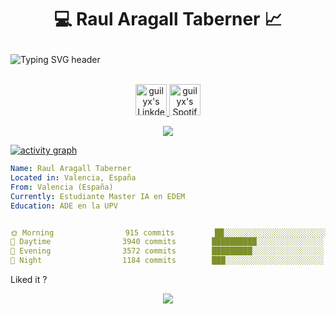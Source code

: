 # <p align="center">💻 Raul Aragall Taberner 📈<p align="center">
  <img src="https://readme-typing-svg.herokuapp.com?font=Inter&weight=700&size=32&duration=2600&pause=900&center=true&vCenter=true&width=950&lines=Raul+Aragall+Taberner;Estrategia+%7C+Marketing+%7C+Branding;Construyamos+algo+grande+%F0%9F%9A%80" alt="Typing SVG header" />
</p>
</html>
<p align="center">
<br/>
<a href="https://www.linkedin.com/in/erwinlejeune-lkn">
  <img alt="guilyx's LinkdeIN" width="50px" src="https://user-images.githubusercontent.com/43545812/144035037-0f415fc7-9f96-4517-a370-ccc6e78a714b.png" />
</a>
<a href="https://open.spotify.com/user/11147618695?si=zZFn6uAGRLyoU02lsG50GA">
  <img alt="guilyx's Spotify" width="50px" src="https://user-images.githubusercontent.com/43545812/144035120-1ad5169b-91c7-4078-bef9-6a82c733f373.png" />
</a>
<br>
</p>

<p align="center">
  <img alig src="https://github-profile-trophy.vercel.app/?username=guilyx&theme=onedark&column=-1" />
</p>

[![activity graph](https://github-readme-activity-graph.vercel.app/graph?username=guilyx&theme=github-dark-dimmed&custom_title=Guilyx%20Activity%20Graph&hide_border=true)](https://github.com/ashutosh00710/github-readme-activity-graph)

```yaml
Name: Raul Aragall Taberner
Located in: Valencia, España
From: Valencia (España)
Currently: Estudiante Master IA en EDEM
Education: ADE en la UPV


🌞 Morning                915 commits         ██░░░░░░░░░░░░░░░░░░░░░░░   09.52 % 
🌆 Daytime                3940 commits        ██████████░░░░░░░░░░░░░░░   40.99 % 
🌃 Evening                3572 commits        █████████░░░░░░░░░░░░░░░░   37.17 % 
🌙 Night                  1184 commits        ███░░░░░░░░░░░░░░░░░░░░░░   12.32 % 
```




<!--END_SECTION:waka-simple-->

Liked it ?

<p align="center">
  <img src="https://capsule-render.vercel.app/api?type=waving&color=gradient&height=60&section=footer"/>
</p>